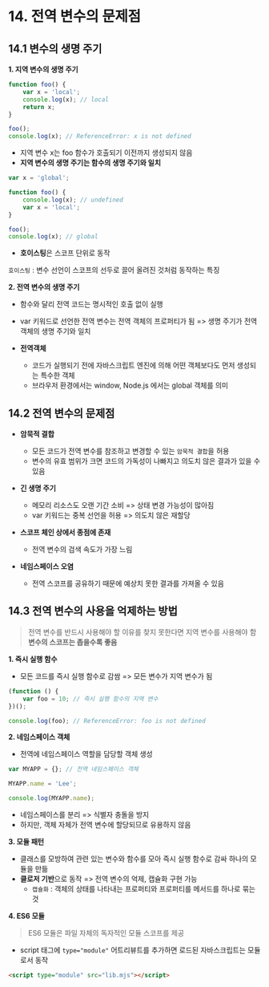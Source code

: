 # 14. 전역 변수의 문제점

## 14.1 변수의 생명 주기

**1. 지역 변수의 생명 주기**

```js
function foo() {
	var x = 'local';
	console.log(x); // local
	return x;
}

foo();
console.log(x); // ReferenceError: x is not defined
```

- 지역 변수 x는 foo 함수가 호출되기 이전까지 생성되지 않음
- **지역 변수의 생명 주기는 함수의 생명 주기와 일치**

```js
var x = 'global';

function foo() {
	console.log(x); // undefined
	var x = 'local';
}

foo();
console.log(x); // global
```

- **호이스팅**은 스코프 단위로 동작

`호이스팅` : 변수 선언이 스코프의 선두로 끌어 올려진 것처럼 동작하는 특징

**2. 전역 변수의 생명 주기**

- 함수와 달리 전역 코드는 명시적인 호출 없이 실행
- var 키워드로 선언한 전역 변수는 전역 객체의 프로퍼티가 됨 => 생명 주기가 전역 객체의 생명 주기와 일치

- **전역객체**
  - 코드가 실행되기 전에 자바스크립트 엔진에 의해 어떤 객체보다도 먼저 생성되는 특수한 객체
  - 브라우저 환경에서는 window, Node.js 에서는 global 객체를 의미

## 14.2 전역 변수의 문제점

- **암묵적 결합**

  - 모든 코드가 전역 변수를 참조하고 변경할 수 있는 `암묵적 결합`을 허용
  - 변수의 유효 범위가 크면 코드의 가독성이 나빠지고 의도치 않은 결과가 있을 수 있음

- **긴 생명 주기**

  - 메모리 리소스도 오랜 기간 소비 => 상태 변경 가능성이 많아짐
  - var 키워드는 중복 선언을 허용 => 의도치 않은 재할당

- **스코프 체인 상에서 종점에 존재**

  - 전역 변수의 검색 속도가 가장 느림

- **네임스페이스 오염**

  - 전역 스코프를 공유하기 때문에 예상치 못한 결과를 가져올 수 있음

## 14.3 전역 변수의 사용을 억제하는 방법

> 전역 변수를 반드시 사용해야 할 이유를 찾지 못한다면 지역 변수를 사용해야 함
> **변수의 스코프는 좁을수록 좋음**

**1. 즉시 실행 함수**

- 모든 코드를 즉시 실행 함수로 감쌈 => 모든 변수가 지역 변수가 됨

```js
(function () {
	var foo = 10; // 즉시 실행 함수의 지역 변수
})();

console.log(foo); // ReferenceError: foo is not defined
```

**2. 네임스페이스 객체**

- 전역에 네임스페이스 역할을 담당할 객체 생성

```js
var MYAPP = {}; // 전역 네임스페이스 객체

MYAPP.name = 'Lee';

console.log(MYAPP.name);
```

- 네임스페이스를 분리 => 식별자 충돌을 방지
- 하지만, 객체 자체가 전역 변수에 할당되므로 유용하지 않음

**3. 모듈 패턴**

- 클래스를 모방하여 관련 있는 변수와 함수를 모아 즉시 실행 함수로 감싸 하나의 모듈을 만듦
- **클로저 기반**으로 동작 => 전역 변수의 억제, 캡슐화 구현 가능
  - `캡슐화` : 객체의 상태를 나타내는 프로퍼티와 프로퍼티를 메서드를 하나로 묶는 것

**4. ES6 모듈**

> ES6 모듈은 파일 자체의 독자적인 모듈 스코프를 제공

- script 태그에 `type="module"` 어트리뷰트를 추가하면 로드된 자바스크립트는 모듈로서 동작

```html
<script type="module" src="lib.mjs"></script>
```
